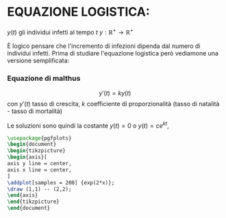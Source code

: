 # EQUAZIONE LOGISTICA:
$y(t)$ gli individui infetti al tempo $t$
$y : \mathbb{R}^+ \to \mathbb{R}^+$

È logico pensare che l'incremento di infezioni dipenda dal numero di individui infetti.
Prima di studiare l'equazione logistica però vediamone una versione semplificata:

### Equazione di malthus
$$ y'(t) = ky(t) $$
con $y'(t)$ tasso di crescita, $k$ coefficiente di proporzionalità (tasso di natalità - tasso di mortalità)

Le soluzioni sono quindi la costante $y(t) = 0$ o $y(t) = ce^{kt}$,


```tikz
\usepackage{pgfplots}
\begin{document}
\begin{tikzpicture}
\begin{axis}[
axis y line = center,
axis x line = center,
]
\addplot[samples = 200] {exp(2*x)};
\draw (1,1) -- (2,2);
\end{axis}
\end{tikzpicture}
\end{document}
```
